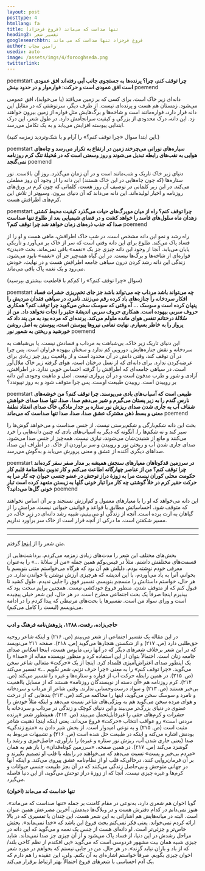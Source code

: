 ```yaml
---
layout: post
posttype: 4
htmllang: fa
title: تنها صداست که می‌ماند (فروغ فرخزاد)
heading2: تفسیر شعر
googlesearchbtn: فروغ فرخزاد تنها صداست که می ماند
author: رامین مجاب
usediv: auto
image: /assets/imgs/4/forooghseda.png
twitterlink:
---
```


poemstart
**چرا توقف کنم، چرا؟
پرنده‌ها به جستجوی جانب آبی رفته‌اند
افق عمودی است
افق عمودی است و حرکت: فواره‌وار
و در حدود بینش**
poemend

دانه‌ای زیر خاک است. برای کسی که بر زمین می‌افتد (یا می‌خوابد)، افق عمومی می‌شود. زمستان هم هست و پرنده‌ای نیست. از طرف دیگر، سرنوشتی که در مقابل این دانه قرار دارد، فواره‌مانند است و شاخه‌ها و برگ‌هایش مثلِ فواره از زمین بیرون خواهند زد. این دانه، درک محدودی از بزرگی و کیفیت سرانجامش دارد. در طول شعر، این درک ابتدایی پیوسته افزایش می‌یابد و به یک تکامل می‌رسد.

(این ابتدا سوال «چرا توقف کنم؟» را آرام و با شک‌وتردید زمزمه کنید.)

poemstart
**سیاره‌های نورانی می‌چرخند
زمین در ارتفاع به تکرار می‌رسد
و چاه‌های هوایی
به نقب‌های رابطه تبدیل می‌شوند
و روز وسعتی است
که در مُخیلهٔ تنگ کرم روزنامه نمی‌گنجد**
poemend

دنیای زیر خاک تاریک و شب‌مانند است و در آن زمان می‌گذرد. روز آن بالاست. نور ستاره‌ها (که چون چاه‌هایی در این خاک هستند) این دانه را از وجود آن روز مطمئن می‌کند. در این زیر کلماتی در توصیف آن روز هست، کلماتی که چون کرم در ورق‌های روزنامه و اخبار لولیده‌اند. این دانه می‌داند که آن دنیای بیرون، وسیع‌تر از تلاش این کرم‌های اطرافش هست.

poemstart
**چرا توقف کنم؟
راه از میان مویرگ‌های حیات می‌گذرد
کیفیت محیط کشتی زهدان ماه
سلول‌های فاسد را خواهد کشت
و در فضای شیمیایی بعد از طلوع
تنها صداست
صدا که جذب ذره‌های زمان خواهد شد
چرا توقف کنم؟**
poemend

راه رشد و نمو این دانه مشخص است. در شبِ خاک اطرافش، ماهی هست و او را از فساد پاک می‌کند. طلوع برای این دانه وقتی است که سر از خاک بر می‌آورد و تاریکی پایان می‌یابد. آنجا از وجود این دانه چیزی جز یک «نغمه» باقی نمی‌ماند. بحث «دیدن» فواره‌ای از شاخه‌ها و برگ‌ها نیست. در این گیاه همه‌چیز جز آن «نغمه» نابود می‌شود. زندگی این دانه رشد کردن درون سیاهی جامعه اطرافش هست و در نهایت، خودش می‌رود و یک نغمه پاک باقی می‌ماند.

(سوال «چرا توقف کنم؟» را کم‌کم با قاطعیت بیشتری بپرسید)

poemstart
**چه می‌تواند باشد مرداب
چه می‌تواند باشد جز جای تخم‌ریزی حشرات فساد
افکار سردخانه را جنازه‌های باد کرده رقم می‌زنند.
نامرد، در سیاهی
فقدان مردیش را پنهان کرده است
و سوسک ... آه
وقتی که سوسک سخن می‌گوید
چرا توقف کنم؟
همکاری حروف سربی بیهوده است.
همکاری حروف سربی
اندیشهٔ حقیر را نجات نخواهد داد.
من از سُلالهٔ درختانم
تنفس هوای مانده ملولم می‌کند.
پرنده‌ای که مرده بود به من پند داد که پرواز را به خاطر بسپارم.
نهایت تمامی نیروها پیوستن است، پیوستن
به اصل روشن خورشید
و ریختن به شعور نور**
poemend

این دنیای تاریک زیر خاک، بی‌شباهت به مرداب و فسادش نیست. یا بی‌شباهت به سردخانه و نقش جنازه‌هایش. دورویی کم ندارد و سخنان بیهوده فراوان است. پس چرا در آن توقف کند، وقتی دانش در آن محدود است و از واقعیت روز چیز زیادی برای عرضه‌کردن ندارد. برای دانه‌ای که از نسل درختان است، هوای گرفته زیر خاک ملال‌آور است. در سیاهی جامعه‌ای که اطرافش را گرفته احساس خوبی ندارد. در اطرافش، آزادی و شور و طرب مدفون است و در آن پروازی نیست. اصل و ماهیت وجودی این دانه بر روییدن است. روییدن طبیعت اوست. پس چرا متوقف شود و به روز نپیوندد؟

poemstart
**طبیعی است
که آسیاب‌های بادی می‌پوسند.
چرا توقف کنم؟
من خوشه‌های نارس گندم را
به زیر پستان می‌گیرم
و شیر می‌دهم
صدا، صدا، تنها صدا
صدای خواهش شفاف آب به جاری شدن
صدای ریزش نور ستاره بر جدار مادگی خاک
صدای انعقاد نطفهٔ معنی
و بسط ذهن مشترک عشق
صدا، صدا، صدا تنها صداست که می‌ماند**
poemend

بحث این دانه شکم‌بارگی و شکم‌پرستی نیست. از جنس صداست و می‌خواهد گوش‌ها را سیر کند و نه شکم‌ها را. آنگونه که دیگر به آسیاب‌های بادی که چنین دانه‌هایی را خرد می‌کنند و مانع از شنیدن‌شان می‌شوند، نیازی نیست. همه‌چیز از جنس صدا می‌شود. صدای جاری شدن آب و ریختن نور و روییدن و سر برآوردن از خاک. در اطراف این صدا، صداهای دیگری آکنده از عشق و معنی پرورش می‌یابد و به‌گوش می‌رسد. 

poemstart
**در سرزمین قدکوتاهان
معیارهای سنجش همیشه بر مدار صفر سفر کرده‌اند
چرا توقف کنم؟
من از عناصر چهارگانه اطاعت می‌کنم
و کار تدوین نظامنامهٔ قلبم
کار حکومت محلی کوران نیست
مرا به زوزهٔ دراز توحش
در عضو جنسی حیوان چه کار
مرا به حرکت حقیر کرم در خلأ گوشتی چه کار
مرا تبار خونی گلها به زیستن متعهد کرده است
تبار خونی گل‌ها می‌دانید؟**
poemend

این دانه می‌خواهد که او را با معیارهای معمول و کم‌ارزش نسنجند و بر آن اساس نخواهند که متوقف شود. احساساتش مطابق با قواعد و قوانینی حیوانی نیست. مرامش را از گیاهان به ارث برده است. آنچه از زندگی او می‌بینیم، شبیه رشد دانه‌ای در زیر خاک، در مسیر شکفتن است. ما درکی از آنچه قرار است از خاک سر برآورد نداریم.

---
---

متن شعر را از [اینجا](http://www.ganjnama.com/View/5150/5155/503122/فروغ-فرخزاد_Forogh-Farrokhzad.html) گرفتم.

بخش‌های مختلف این شعر را مدت‌های زیادی زمزمه می‌کردم. برداشت‌هایی از قسمت‌های مختلفش داشتم. مثلاً در فیس‌بوکم همین جمله «من از سلالهٔ ...» را به‌عنوان معرفی خودم نوشته بودم. دلیلش هم آن بود که هرگاه می‌خواستم متنی بنویسم یا بخوانم، آنرا به یاد می‌آوردم، با این اندیشه که هرچیزی ارزش نوشتن یا خواندن ندارد. در هر حال، خواستم داستانش را منسجم بنویسم. تفسیر فوق را جایی ندیدم. طول کشید تا قبول کنم که از متوقف شدن، منظور فروغ خودکشی نیست. همچنین برایم سخت بود که بپذیرم اینجا صرفاً یک بحث اجتماعی مطرح است. در هر حال، این شعر خیلی پیچیده است و ورای سواد من است. تفسیرها یا بحث‌های مرتبطی که پیدا کردم را در ادامه می‌نویسم (لیست را کامل می‌کنم). 

---
**حاجی‌زاده، رفعت، ۱۳۸۸، پژوهش‌نامه فرهنگ و ادب**

در این مقاله یک تفسیر اجتماعی از شعر می‌بینم (ص. ۲۱۶) و اینکه شاعر روحیه حق‌طلبی دارد (ص. ۲۱۷) و از شکستن هنجارها می‌گوید (ص. ۲۱۸). صفحه ۲۱۱ می‌نویسد که در این شعر برخلاف شعرهای دیگر که در آنها زنی مأیوس هست، اینجا انعکاس صدای جامعه زنان است. احتمالاً بتوان از این استفاده کرد و منظور نویسنده مقاله از «صدا» را یک اینطور صدای اعتراض‌آمیزی قلمداد کرد. اینجا از یک «حرکت» متعالی شاعر سخن می‌گوید. «چرا توقف کنم» را به معنی «چرا حرف نزنم، شعر نگویم ...» تفسیر می‌کند (ص. ۲۱۵). در همین رابطه حرکت آب از فواره و ستاره‌ها و غیره را تفسیر می‌کند (ص. ۲۱۲). کرم روزنامه هم «آن دسته از نویسندگان روزنامه» هستند که از مسایل بااهمیت بی‌خبر هستند (ص. ۲۱۳) و سواد درست‌وحسابی ندارند. وقتی شاعر از مرداب و سردخانه و نامرد و سوسک سخن می‌گوید، اینها را محاکمه می‌کند (ص. ۲۱۳) بندهایی که از درخت و هوای مرده سخن می‌گوید هم به ویژگی‌های شاعر نسبت می‌دهد و اینکه مثلاً خودش را عضوی در دنیای بزرگ‌تر می‌بیند و این دنیای کوچک و زندگی در مرداب و سردخانه با حشرات و کرم‌های حقی را غیرقابل‌تحمل می‌بیند (ص. ۲۱۴). همینطور شعر «پرنده مردنی است» رو عواقب انتخاب «حرکت» فروغ می‌داند. یعنی اینکه اینجا ذهنیت شاعر مثبت است (ص. ۲۱۵) و به نوعی امیدوار است. از بخش شیر دادن به «منبع زندگی» بودنش اشاره می‌کنه و اینکه در طبیعت حل شده است (ص. ۲۱۶) و تشبیهات مربوط به صدا (یعنی جاری شدن آب، ریزش نور ستاره و غیره) را بارآوری، حاصل‌خیزی و رشد را گوشزد می‌کند (ص. ۲۱۷). در همین صفحه، «سرزمین کوتاه‌قدان» را باز هم به همان «مردم بی‌خبر و پست» نسبت می‌دهد که می‌خواهند در رابطه با قلب او تصمیم بگیرند و بر آن فرمان‌روایی کنند، درحالی‌که قلب او از نظام‌نامه عشق پیروی می‌کند. و اینکه آنها در جهانی متوحش و بی‌حاصل زندگی می‌کنند که در آن بجز طبیعت جنسی حیوانات و کرم‌ها و غیره چیزی نیست. آنجا که از زوزهٔ دراز توحش می‌گوید، از این دنیا فاصله می‌گیرد.


**تنها خداست که می‌ماند (اخوان)**

گویا اخوان هم شعری دارد، به‌نوعی در مقام کامنت بر جمله «تنها صداست که می‌ماند». هنوز نمی‌دانم در کدام دفترش هست و در وبلاگ‌ها دیدمش. آخرین مصرعش همین عنوان است. البته در میانه‌هایش هم اشاراتی به این شعر هست. این چندان با تفسیری که در بالا ارائه کردم نمی‌خواند. یعنی فکر نمی‌کنم بحث فروغ این باشد که «خدا نمی‌ماند». بحثش خاص‌تر و جزئی‌تر است. او دانه‌ای هست از جنس یک نغمه و می‌گوید که این دانه در مراحل رشدش در این دنیا، از فساد پاک می‌شود و از آن چیزی جز صدا نمی‌ماند. شاید چیزی شبیه همان بیت مشهور فردوسی است که می‌گوید «پی افکندم از نظم کاخی بلند/که از باد و باران نیابد گزند». در هر حال، من در جایی نیستم که بخواهم در مورد شعر اخوان چیزی بگویم. صرفاً خواستم اشاره‌ای به آن بکنم. ولی، این عقیده را هم دارم که یک آدم احساسی با شعرهای فروغ احتمالاً بهتر ارتباط برقرار می‌کند.
